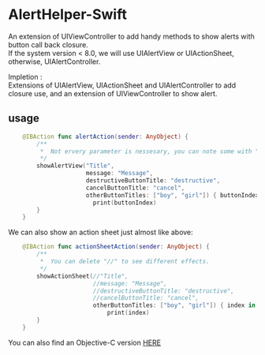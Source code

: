 # AlertHelper-Swift

An extension of UIViewController to add handy methods to show alerts with button call back closure.<br>
If the system version < 8.0, we will use UIAlertView  or UIActionSheet, otherwise, UIAlertController.<br>

Impletion :<br>
Extensions of UIAlertView, UIActionSheet and UIAlertController to add closure use, and an extension of UIViewController to show alert.<br>

usage
---
```swift
    @IBAction func alertAction(sender: AnyObject) {
        /**
         *  Not ervery parameter is nessesary, you can note some with "//" to see diffrent effects
         */
        showAlertView("Title",
                      message: "Message",
                      destructiveButtonTitle: "destructive",
                      cancelButtonTitle: "cancel",
                      otherButtonTitles: ["boy", "girl"]) { buttonIndex in
                        print(buttonIndex)
        }
    }
```
 We can also show an action sheet just almost like above:<br>
```swift
    @IBAction func actionSheetAction(sender: AnyObject) {
        /**
         *  You can delete "//" to see different effects.
         */
        showActionSheet(//"Title",
                        //message: "Message",
                        //destructiveButtonTitle: "destructive",
                        //cancelButtonTitle: "cancel",
                        otherButtonTitles: ["boy", "girl"]) { index in
                            print(index)
        }
    }
```
You can also find an Objective-C version [HERE](https://github.com/DingHub/AlertHelper-OC)
